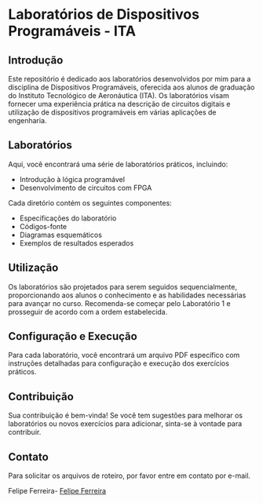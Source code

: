 # Laboratórios de Dispositivos Programáveis - ITA

## Introdução
Este repositório é dedicado aos laboratórios desenvolvidos por mim para a disciplina de Dispositivos Programáveis, oferecida aos alunos de graduação do Instituto Tecnológico de Aeronáutica (ITA). Os laboratórios visam fornecer uma experiência prática na descrição de circuitos digitais e utilização de dispositivos programáveis em várias aplicações de engenharia.

## Laboratórios
Aqui, você encontrará uma série de laboratórios práticos, incluindo:
- Introdução à lógica programável
- Desenvolvimento de circuitos com FPGA

Cada diretório contém os seguintes componentes:
- Especificações do laboratório
- Códigos-fonte
- Diagramas esquemáticos
- Exemplos de resultados esperados

## Utilização
Os laboratórios são projetados para serem seguidos sequencialmente, proporcionando aos alunos o conhecimento e as habilidades necessárias para avançar no curso. Recomenda-se começar pelo Laboratório 1 e prosseguir de acordo com a ordem estabelecida.

## Configuração e Execução
Para cada laboratório, você encontrará um arquivo PDF específico com instruções detalhadas para configuração e execução dos exercícios práticos.

## Contribuição
Sua contribuição é bem-vinda! Se você tem sugestões para melhorar os laboratórios ou novos exercícios para adicionar, sinta-se à vontade para contribuir.

## Contato
Para solicitar os arquivos de roteiro, por favor entre em contato por e-mail.

Felipe Ferreira- [Felipe Ferreira](mailto:eng.email@dominio.com)


